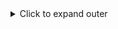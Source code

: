<details>

outer pre-text 
<summary>Click to expand outer</summary>

<details>
<summary>Click to expand inner</summary>

## Inner content

</details>
outer post-test
</details>

